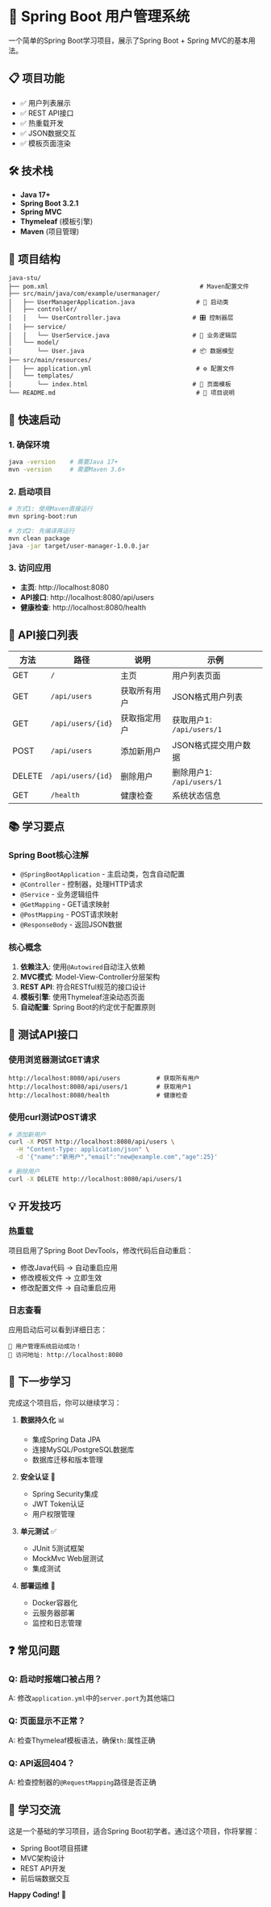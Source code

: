 # 🚀 Spring Boot 用户管理系统

一个简单的Spring Boot学习项目，展示了Spring Boot + Spring MVC的基本用法。

## 📋 项目功能

- ✅ 用户列表展示
- ✅ REST API接口
- ✅ 热重载开发
- ✅ JSON数据交互
- ✅ 模板页面渲染

## 🛠️ 技术栈

- **Java 17+**
- **Spring Boot 3.2.1**
- **Spring MVC**
- **Thymeleaf** (模板引擎)
- **Maven** (项目管理)

## 📁 项目结构

```
java-stu/
├── pom.xml                                          # Maven配置文件
├── src/main/java/com/example/usermanager/
│   ├── UserManagerApplication.java                 # 🚀 启动类
│   ├── controller/
│   │   └── UserController.java                    # 🎛️ 控制器层
│   ├── service/
│   │   └── UserService.java                       # 💼 业务逻辑层
│   └── model/
│       └── User.java                              # 📦 数据模型
├── src/main/resources/
│   ├── application.yml                             # ⚙️ 配置文件
│   └── templates/
│       └── index.html                             # 🎨 页面模板
└── README.md                                       # 📖 项目说明
```

## 🚀 快速启动

### 1. 确保环境
```bash
java -version    # 需要Java 17+
mvn -version     # 需要Maven 3.6+
```

### 2. 启动项目
```bash
# 方式1: 使用Maven直接运行
mvn spring-boot:run

# 方式2: 先编译再运行
mvn clean package
java -jar target/user-manager-1.0.0.jar
```

### 3. 访问应用
- **主页**: http://localhost:8080
- **API接口**: http://localhost:8080/api/users
- **健康检查**: http://localhost:8080/health

## 🔗 API接口列表

| 方法 | 路径 | 说明 | 示例 |
|------|------|------|------|
| GET | `/` | 主页 | 用户列表页面 |
| GET | `/api/users` | 获取所有用户 | JSON格式用户列表 |
| GET | `/api/users/{id}` | 获取指定用户 | 获取用户1: `/api/users/1` |
| POST | `/api/users` | 添加新用户 | JSON格式提交用户数据 |
| DELETE | `/api/users/{id}` | 删除用户 | 删除用户1: `/api/users/1` |
| GET | `/health` | 健康检查 | 系统状态信息 |

## 📚 学习要点

### Spring Boot核心注解
- `@SpringBootApplication` - 主启动类，包含自动配置
- `@Controller` - 控制器，处理HTTP请求
- `@Service` - 业务逻辑组件
- `@GetMapping` - GET请求映射
- `@PostMapping` - POST请求映射
- `@ResponseBody` - 返回JSON数据

### 核心概念
1. **依赖注入**: 使用`@Autowired`自动注入依赖
2. **MVC模式**: Model-View-Controller分层架构
3. **REST API**: 符合RESTful规范的接口设计
4. **模板引擎**: 使用Thymeleaf渲染动态页面
5. **自动配置**: Spring Boot的约定优于配置原则

## 🧪 测试API接口

### 使用浏览器测试GET请求
```
http://localhost:8080/api/users          # 获取所有用户
http://localhost:8080/api/users/1        # 获取用户1
http://localhost:8080/health             # 健康检查
```

### 使用curl测试POST请求
```bash
# 添加新用户
curl -X POST http://localhost:8080/api/users \
  -H "Content-Type: application/json" \
  -d '{"name":"新用户","email":"new@example.com","age":25}'

# 删除用户
curl -X DELETE http://localhost:8080/api/users/1
```

## 💡 开发技巧

### 热重载
项目启用了Spring Boot DevTools，修改代码后自动重启：
- 修改Java代码 → 自动重启应用
- 修改模板文件 → 立即生效
- 修改配置文件 → 自动重启应用

### 日志查看
应用启动后可以看到详细日志：
```
🚀 用户管理系统启动成功！
📱 访问地址: http://localhost:8080
```

## 🎯 下一步学习

完成这个项目后，你可以继续学习：

1. **数据持久化** 📊
   - 集成Spring Data JPA
   - 连接MySQL/PostgreSQL数据库
   - 数据库迁移和版本管理

2. **安全认证** 🔐
   - Spring Security集成
   - JWT Token认证
   - 用户权限管理

3. **单元测试** ✅
   - JUnit 5测试框架
   - MockMvc Web层测试
   - 集成测试

4. **部署运维** 🚀
   - Docker容器化
   - 云服务器部署
   - 监控和日志管理

## ❓ 常见问题

### Q: 启动时报端口被占用？
A: 修改`application.yml`中的`server.port`为其他端口

### Q: 页面显示不正常？
A: 检查Thymeleaf模板语法，确保`th:`属性正确

### Q: API返回404？
A: 检查控制器的`@RequestMapping`路径是否正确

## 🤝 学习交流

这是一个基础的学习项目，适合Spring Boot初学者。通过这个项目，你将掌握：
- Spring Boot项目搭建
- MVC架构设计
- REST API开发
- 前后端数据交互

**Happy Coding! 🎉** 